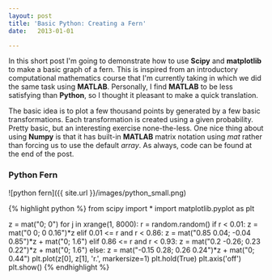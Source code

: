 ```yaml
---
layout: post
title: 'Basic Python: Creating a Fern'
date:   2013-01-01

---
```


In this short post I'm going to demonstrate how to use __Scipy__ and __matplotlib__ to make a basic graph of a fern. This is inspired from an introductory computational mathematics course that I'm currently taking in which we did the same task using __MATLAB__. Personally, I find __MATLAB__ to be less satisfying than __Python__, so I thought it pleasant to make a quick translation. 

The basic idea is to plot a few thousand points by generated by a few basic transformations. Each transformation is created using a given probability. Pretty basic, but an interesting exercise none-the-less. One nice thing about using __Numpy__ is that it has built-in __MATLAB__ matrix notation using _mat_ rather than forcing us to use the default _array_. As always, code can be found at the end of the post. 

### Python Fern
![python fern]({{ site.url }}/images/python_small.png)

{% highlight python %}
from scipy import *
import matplotlib.pyplot as plt

z = mat("0; 0")
for j in xrange(1, 8000):
    r = random.random()
    if r < 0.01:
        z = mat("0 0; 0 0.16")*z
    elif 0.01 <= r and r < 0.86:
        z = mat("0.85 0.04; -0.04 0.85")*z + mat("0; 1.6")
    elif 0.86 <= r and r < 0.93:
        z = mat("0.2 -0.26; 0.23 0.22")*z + mat("0; 1.6")
    else:
        z = mat("-0.15 0.28; 0.26 0.24")*z + mat("0; 0.44")
    plt.plot(z[0], z[1], 'r.', markersize=1)
    plt.hold(True) 
plt.axis('off')
plt.show()
{% endhighlight %}
